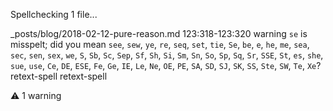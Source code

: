 
Spellchecking 1 file...

_posts/blog/2018-02-12-pure-reason.md
  123:318-123:320  warning  `se` is misspelt; did you mean `see`, `sew`, `ye`, `re`, `seq`, `set`, `tie`, `Se`, `be`, `e`, `he`, `me`, `sea`, `sec`, `sen`, `sex`, `we`, `S`, `Sb`, `Sc`, `Sep`, `Sf`, `Sh`, `Si`, `Sm`, `Sn`, `So`, `Sp`, `Sq`, `Sr`, `SSE`, `St`, `es`, `she`, `sue`, `use`, `Ce`, `DE`, `ESE`, `Fe`, `Ge`, `IE`, `Le`, `Ne`, `OE`, `PE`, `SA`, `SD`, `SJ`, `SK`, `SS`, `Ste`, `SW`, `Te`, `Xe`?  retext-spell  retext-spell

⚠ 1 warning
